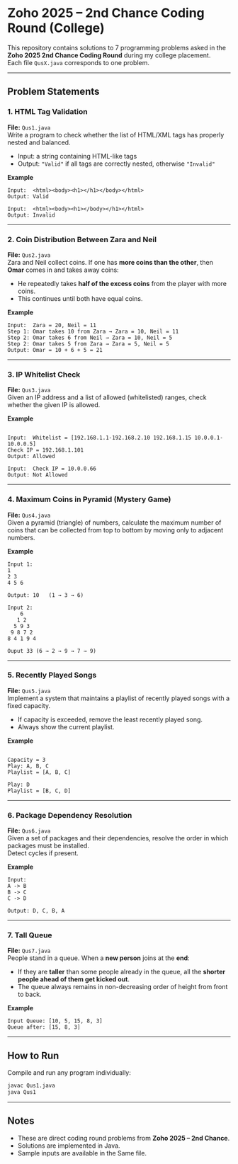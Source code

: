 # Zoho 2025 – 2nd Chance Coding Round (College)

This repository contains solutions to 7 programming problems asked in the **Zoho 2025 2nd Chance Coding Round** during my college placement.  
Each file `QusX.java` corresponds to one problem.

---

## Problem Statements

### 1. HTML Tag Validation
**File:** `Qus1.java`  
Write a program to check whether the list of HTML/XML tags has properly nested and balanced.  
- Input: a string containing HTML-like tags  
- Output: `"Valid"` if all tags are correctly nested, otherwise `"Invalid"`  

**Example**
```
Input:  <html><body><h1></h1></body></html>
Output: Valid

Input:  <html><body><h1></body></h1></html>
Output: Invalid
```

---

### 2. Coin Distribution Between Zara and Neil
**File:** `Qus2.java`  
Zara and Neil collect coins. If one has **more coins than the other**, then **Omar** comes in and takes away coins:  
- He repeatedly takes **half of the excess coins** from the player with more coins.  
- This continues until both have equal coins.  

**Example**
```
Input:  Zara = 20, Neil = 11
Step 1: Omar takes 10 from Zara → Zara = 10, Neil = 11
Step 2: Omar takes 6 from Neil → Zara = 10, Neil = 5
Step 2: Omar takes 5 from Zara → Zara = 5, Neil = 5
Output: Omar = 10 + 6 + 5 = 21
```

---

### 3. IP Whitelist Check
**File:** `Qus3.java`  
Given an IP address and a list of allowed (whitelisted) ranges, check whether the given IP is allowed.

**Example**
```

Input:  Whitelist = [192.168.1.1-192.168.2.10 192.168.1.15 10.0.0.1-10.0.0.5]
Check IP = 192.168.1.101
Output: Allowed

Input:  Check IP = 10.0.0.66
Output: Not Allowed

```

---

### 4. Maximum Coins in Pyramid (Mystery Game)
**File:** `Qus4.java`  
Given a pyramid (triangle) of numbers, calculate the maximum number of coins that can be collected from top to bottom by moving only to adjacent numbers.

**Example**
```
Input 1:
1
2 3
4 5 6

Output: 10   (1 → 3 → 6)

Input 2:
    6 
   1 2 
  5 9 3 
 9 8 7 2 
8 4 1 9 4

Ouput 33 (6 → 2 → 9 → 7 → 9)
```

---

### 5. Recently Played Songs
**File:** `Qus5.java`  
Implement a system that maintains a playlist of recently played songs with a fixed capacity.  
- If capacity is exceeded, remove the least recently played song.  
- Always show the current playlist.

**Example**
```

Capacity = 3
Play: A, B, C
Playlist = [A, B, C]

Play: D
Playlist = [B, C, D]

```

---

### 6. Package Dependency Resolution
**File:** `Qus6.java`  
Given a set of packages and their dependencies, resolve the order in which packages must be installed.  
Detect cycles if present.

**Example**
```
Input:
A -> B
B -> C
C -> D

Output: D, C, B, A
```

---

### 7. Tall Queue
**File:** `Qus7.java`  
People stand in a queue. When a **new person** joins at the **end**:  
- If they are **taller** than some people already in the queue, all the **shorter people ahead of them get kicked out**.  
- The queue always remains in non-decreasing order of height from front to back.

**Example**
```
Input Queue: [10, 5, 15, 8, 3]
Queue after: [15, 8, 3]
````

---

## How to Run

Compile and run any program individually:
```bash
javac Qus1.java
java Qus1
````

---

## Notes

* These are direct coding round problems from **Zoho 2025 – 2nd Chance**.
* Solutions are implemented in Java.
* Sample inputs are available in the Same file.

